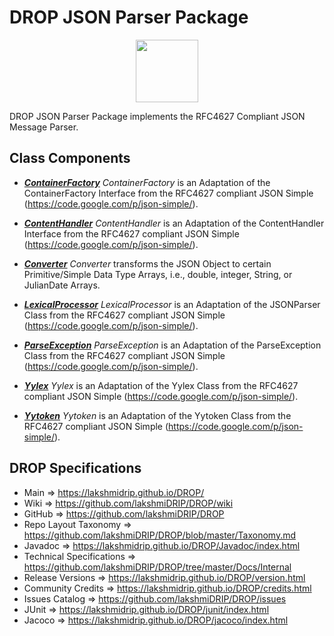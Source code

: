 # DROP JSON Parser Package

<p align="center"><img src="https://github.com/lakshmiDRIP/DROP/blob/master/DRIP_Logo.gif?raw=true" width="100"></p>

DROP JSON Parser Package implements the RFC4627 Compliant JSON Message Parser.


## Class Components

 * [***ContainerFactory***](https://github.com/lakshmiDRIP/DROP/tree/master/src/main/java/org/drip/json/parser/ContainerFactory.java)
 <i>ContainerFactory</i> is an Adaptation of the ContainerFactory Interface from the RFC4627 compliant JSON
 Simple (https://code.google.com/p/json-simple/).

 * [***ContentHandler***](https://github.com/lakshmiDRIP/DROP/tree/master/src/main/java/org/drip/json/parser/ContentHandler.java)
 <i>ContentHandler</i> is an Adaptation of the ContentHandler Interface from the RFC4627 compliant JSON
 Simple (https://code.google.com/p/json-simple/).

 * [***Converter***](https://github.com/lakshmiDRIP/DROP/tree/master/src/main/java/org/drip/json/parser/Converter.java)
 <i>Converter</i> transforms the JSON Object to certain Primitive/Simple Data Type Arrays, i.e., double,
 integer, String, or JulianDate Arrays.

 * [***LexicalProcessor***](https://github.com/lakshmiDRIP/DROP/tree/master/src/main/java/org/drip/json/parser/LexicalProcessor.java)
 <i>LexicalProcessor</i> is an Adaptation of the JSONParser Class from the RFC4627 compliant JSON Simple (https://code.google.com/p/json-simple/).

 * [***ParseException***](https://github.com/lakshmiDRIP/DROP/tree/master/src/main/java/org/drip/json/parser/ParseException.java)
 <i>ParseException</i> is an Adaptation of the ParseException Class from the RFC4627 compliant JSON Simple (https://code.google.com/p/json-simple/).

 * [***Yylex***](https://github.com/lakshmiDRIP/DROP/tree/master/src/main/java/org/drip/json/parser/Yylex.java)
 <i>Yylex</i> is an Adaptation of the Yylex Class from the RFC4627 compliant JSON Simple 
 (https://code.google.com/p/json-simple/).

 * [***Yytoken***](https://github.com/lakshmiDRIP/DROP/tree/master/src/main/java/org/drip/json/parser/Yytoken.java)
 <i>Yytoken</i> is an Adaptation of the Yytoken Class from the RFC4627 compliant JSON Simple
 (https://code.google.com/p/json-simple/).


## DROP Specifications

 * Main                     => https://lakshmidrip.github.io/DROP/
 * Wiki                     => https://github.com/lakshmiDRIP/DROP/wiki
 * GitHub                   => https://github.com/lakshmiDRIP/DROP
 * Repo Layout Taxonomy     => https://github.com/lakshmiDRIP/DROP/blob/master/Taxonomy.md
 * Javadoc                  => https://lakshmidrip.github.io/DROP/Javadoc/index.html
 * Technical Specifications => https://github.com/lakshmiDRIP/DROP/tree/master/Docs/Internal
 * Release Versions         => https://lakshmidrip.github.io/DROP/version.html
 * Community Credits        => https://lakshmidrip.github.io/DROP/credits.html
 * Issues Catalog           => https://github.com/lakshmiDRIP/DROP/issues
 * JUnit                    => https://lakshmidrip.github.io/DROP/junit/index.html
 * Jacoco                   => https://lakshmidrip.github.io/DROP/jacoco/index.html
